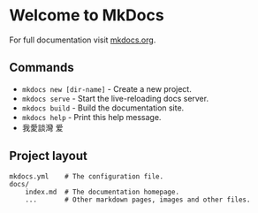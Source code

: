 # Welcome to MkDocs

For full documentation visit [mkdocs.org](http://mkdocs.org).

## Commands

* `mkdocs new [dir-name]` - Create a new project.
* `mkdocs serve` - Start the live-reloading docs server.
* `mkdocs build` - Build the documentation site.
* `mkdocs help` - Print this help message.
*  我愛談灣 爱

## Project layout

    mkdocs.yml    # The configuration file.
    docs/
        index.md  # The documentation homepage.
        ...       # Other markdown pages, images and other files.

